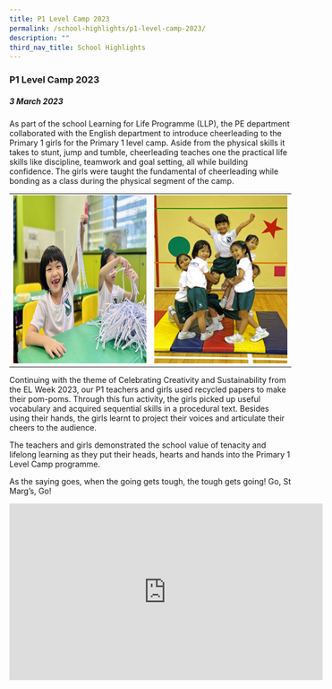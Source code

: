 ```yaml
---
title: P1 Level Camp 2023
permalink: /school-highlights/p1-level-camp-2023/
description: ""
third_nav_title: School Highlights
---
```

### P1 Level Camp 2023

##### 3 March 2023

As part of the school Learning for Life Programme (LLP),  the PE department collaborated with the English department to introduce cheerleading to the Primary 1 girls for the Primary 1 level camp.
Aside from the physical skills it takes to stunt, jump and tumble, cheerleading teaches one the practical life skills like discipline, teamwork and goal setting, all while building confidence. The girls were taught the fundamental of cheerleading while bonding as a class during the physical segment of the camp.

<table>
<tbody><tr>
		<td><img alt="p1camp01" src="/images/P1 Level Camp 2023/p1camp01.jpg" style="width:500px;height:300px;"> </td>
		<td><img alt="p1camp02" src="/images/P1 Level Camp 2023/p1camp02.JPG" style="width:500px;height:300px;"> </td>
</tr></tbody></table>	

Continuing with the theme of Celebrating Creativity and Sustainability from the EL Week 2023, our P1 teachers and girls used recycled papers to make their pom-poms. Through this fun activity, the girls picked up useful vocabulary and acquired sequential skills in a procedural text. Besides using their hands, the girls learnt to project their voices and articulate their cheers to the audience.

The teachers and girls demonstrated the school value of tenacity and lifelong learning as they put their heads, hearts and hands into the Primary 1 Level Camp programme. 

As the saying goes, when the going gets tough, the tough gets going! Go, St Marg’s, Go!

<center><iframe allowfullscreen="" allow="accelerometer; autoplay; clipboard-write; encrypted-media; gyroscope; picture-in-picture; web-share" frameborder="0" title="YouTube video player" src="https://www.youtube.com/embed/doWHPRSUeAQ" height="315" width="560"></iframe></center>